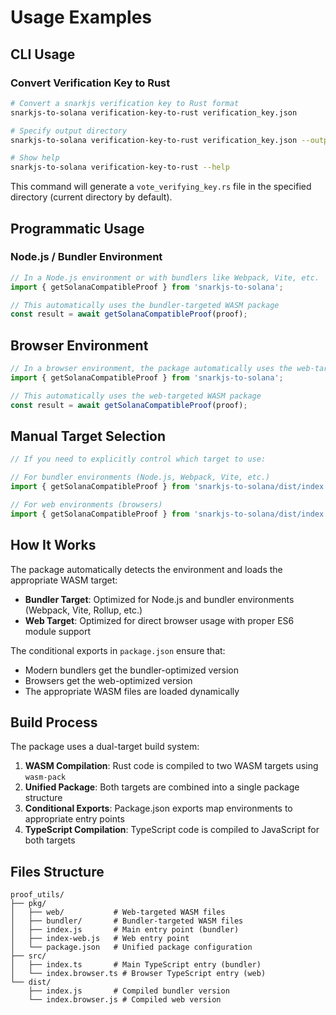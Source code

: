 # Usage Examples

## CLI Usage

### Convert Verification Key to Rust

```bash
# Convert a snarkjs verification key to Rust format
snarkjs-to-solana verification-key-to-rust verification_key.json

# Specify output directory
snarkjs-to-solana verification-key-to-rust verification_key.json --output ./output

# Show help
snarkjs-to-solana verification-key-to-rust --help
```

This command will generate a `vote_verifying_key.rs` file in the specified directory (current directory by default).

## Programmatic Usage

### Node.js / Bundler Environment

```javascript
// In a Node.js environment or with bundlers like Webpack, Vite, etc.
import { getSolanaCompatibleProof } from 'snarkjs-to-solana';

// This automatically uses the bundler-targeted WASM package
const result = await getSolanaCompatibleProof(proof);
```

## Browser Environment

```javascript
// In a browser environment, the package automatically uses the web-targeted WASM
import { getSolanaCompatibleProof } from 'snarkjs-to-solana';

// This automatically uses the web-targeted WASM package
const result = await getSolanaCompatibleProof(proof);
```

## Manual Target Selection

```javascript
// If you need to explicitly control which target to use:

// For bundler environments (Node.js, Webpack, Vite, etc.)
import { getSolanaCompatibleProof } from 'snarkjs-to-solana/dist/index.js';

// For web environments (browsers)
import { getSolanaCompatibleProof } from 'snarkjs-to-solana/dist/index.browser.js';
```

## How It Works

The package automatically detects the environment and loads the appropriate WASM target:

- **Bundler Target**: Optimized for Node.js and bundler environments (Webpack, Vite, Rollup, etc.)
- **Web Target**: Optimized for direct browser usage with proper ES6 module support

The conditional exports in `package.json` ensure that:
- Modern bundlers get the bundler-optimized version
- Browsers get the web-optimized version
- The appropriate WASM files are loaded dynamically

## Build Process

The package uses a dual-target build system:

1. **WASM Compilation**: Rust code is compiled to two WASM targets using `wasm-pack`
2. **Unified Package**: Both targets are combined into a single package structure
3. **Conditional Exports**: Package.json exports map environments to appropriate entry points
4. **TypeScript Compilation**: TypeScript code is compiled to JavaScript for both targets

## Files Structure

```
proof_utils/
├── pkg/
│   ├── web/           # Web-targeted WASM files
│   ├── bundler/       # Bundler-targeted WASM files
│   ├── index.js       # Main entry point (bundler)
│   ├── index-web.js   # Web entry point
│   └── package.json   # Unified package configuration
├── src/
│   ├── index.ts       # Main TypeScript entry (bundler)
│   └── index.browser.ts # Browser TypeScript entry (web)
└── dist/
    ├── index.js       # Compiled bundler version
    └── index.browser.js # Compiled web version
``` 